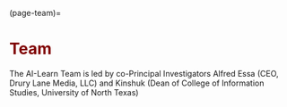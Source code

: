 (page-team)=
# <font color="maroon">Team</font>

The AI-Learn Team is led by co-Principal Investigators Alfred Essa (CEO, Drury Lane Media, LLC) and Kinshuk (Dean of College of Information Studies, University of North Texas)